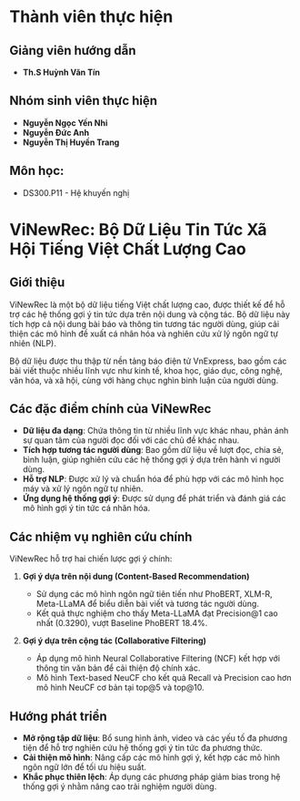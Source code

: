 # Thành viên thực hiện

## **Giảng viên hướng dẫn**
- **Th.S Huỳnh Văn Tín**

## **Nhóm sinh viên thực hiện**
- **Nguyễn Ngọc Yến Nhi**
- **Nguyễn Đức Anh**
- **Nguyễn Thị Huyền Trang**

## **Môn học:**  
- DS300.P11 - Hệ khuyến nghị
# ViNewRec: Bộ Dữ Liệu Tin Tức Xã Hội Tiếng Việt Chất Lượng Cao

## Giới thiệu

ViNewRec là một bộ dữ liệu tiếng Việt chất lượng cao, được thiết kế để hỗ trợ các hệ thống gợi ý tin tức dựa trên nội dung và cộng tác. Bộ dữ liệu này tích hợp cả nội dung bài báo và thông tin tương tác người dùng, giúp cải thiện các mô hình đề xuất cá nhân hóa và nghiên cứu xử lý ngôn ngữ tự nhiên (NLP).

Bộ dữ liệu được thu thập từ nền tảng báo điện tử VnExpress, bao gồm các bài viết thuộc nhiều lĩnh vực như kinh tế, khoa học, giáo dục, công nghệ, văn hóa, và xã hội, cùng với hàng chục nghìn bình luận của người dùng.

## Các đặc điểm chính của ViNewRec

- **Dữ liệu đa dạng**: Chứa thông tin từ nhiều lĩnh vực khác nhau, phản ánh sự quan tâm của người đọc đối với các chủ đề khác nhau.
- **Tích hợp tương tác người dùng**: Bao gồm dữ liệu về lượt đọc, chia sẻ, bình luận, giúp nghiên cứu các hệ thống gợi ý dựa trên hành vi người dùng.
- **Hỗ trợ NLP**: Được xử lý và chuẩn hóa để phù hợp với các mô hình học máy và xử lý ngôn ngữ tự nhiên.
- **Ứng dụng hệ thống gợi ý**: Được sử dụng để phát triển và đánh giá các mô hình gợi ý tin tức cá nhân hóa.

## Các nhiệm vụ nghiên cứu chính

ViNewRec hỗ trợ hai chiến lược gợi ý chính:

1. **Gợi ý dựa trên nội dung (Content-Based Recommendation)**  
   - Sử dụng các mô hình ngôn ngữ tiên tiến như PhoBERT, XLM-R, Meta-LLaMA để biểu diễn bài viết và tương tác người dùng.
   - Kết quả thực nghiệm cho thấy Meta-LLaMA đạt Precision@1 cao nhất (0.3290), vượt Baseline PhoBERT 18.4%.

2. **Gợi ý dựa trên cộng tác (Collaborative Filtering)**  
   - Áp dụng mô hình Neural Collaborative Filtering (NCF) kết hợp với thông tin văn bản để cải thiện độ chính xác.
   - Mô hình Text-based NeuCF cho kết quả Recall và Precision cao hơn mô hình NeuCF cơ bản tại top@5 và top@10.

## Hướng phát triển

- **Mở rộng tập dữ liệu**: Bổ sung hình ảnh, video và các yếu tố đa phương tiện để hỗ trợ nghiên cứu hệ thống gợi ý tin tức đa phương thức.
- **Cải thiện mô hình**: Nâng cấp các mô hình gợi ý, kết hợp các mô hình ngôn ngữ lớn để tối ưu hiệu suất.
- **Khắc phục thiên lệch**: Áp dụng các phương pháp giảm bias trong hệ thống gợi ý nhằm nâng cao trải nghiệm người dùng.
